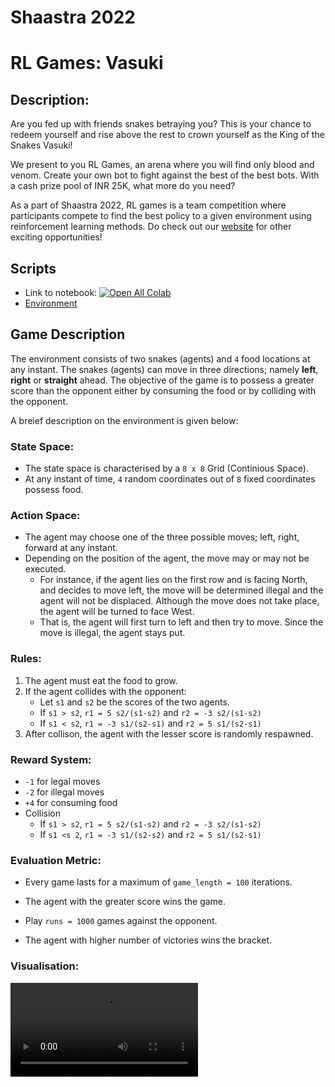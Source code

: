 # Shaastra 2022
# RL Games: Vasuki

## Description: 

Are you fed up with friends snakes betraying you? This is your chance to redeem yourself and rise above the rest to crown yourself as the King of the Snakes Vasuki!

We present to you RL Games, an arena where you will find only blood and venom. Create your own bot to fight against the best of the best bots. With a cash prize pool of INR 25K, what more do you need?

As a part of Shaastra 2022, RL games is a team competition where participants compete to find the best policy to a given environment using reinforcement learning methods. Do check out our [website](www.shaastra.org) for other exciting opportunities!

## Scripts

- Link to notebook: [![Open All Colab](https://colab.research.google.com/assets/colab-badge.svg)](https://colab.research.google.com/drive/1B-Ohlwsehrg_eJwAeVQZM8ZmzO5GBrNn?usp=sharing)
- [Environment](environment.py)

## Game Description

The environment consists of two snakes (agents) and `4` food locations at any instant. The snakes (agents) can move in three directions; namely **left**, **right** or **straight** ahead. The objective of the game is to possess a greater score than the opponent either by consuming the food or by colliding with the opponent.

A breief description on the environment is given below:

### State Space:
- The state space is characterised by a `8 x 8` Grid (Continious Space).
- At any instant of time, `4` random coordinates out of `8` fixed coordinates possess food.

### Action Space:
- The agent may choose one of the three possible moves; left, right, forward at any instant.
- Depending on the position of the agent, the move may or may not be executed.
	- For instance, if the agent lies on the first row and is facing North, and decides to move left, the move will be determined illegal and the agent will not be displaced. Although the move does not take place, the agent will be turned to face West.
	- That is, the agent will first turn to left and then try to move. Since the move is illegal, the agent stays put.


### Rules:
1. The agent must eat the food to grow.
2. If the agent collides with the opponent:
	- Let `s1` and `s2` be the scores of the two agents. 
	- If `s1 > s2`, `r1 = 5 s2/(s1-s2)` and `r2 = -3 s2/(s1-s2)`
	- If `s1 < s2`, `r1 = -3 s1/(s2-s1)` and `r2 = 5 s1/(s2-s1)`
3. After collison, the agent with the lesser score is randomly respawned.

### Reward System:
- `-1` for legal moves
- `-2` for illegal moves
- `+4` for consuming food
- Collision
	- If `s1 > s2`, `r1 = 5 s2/(s1-s2)` and `r2 = -3 s2/(s1-s2)`
	- If `s1 <s 2`, `r1 = -3 s1/(s2-s2)` and `r2 = 5 s1/(s2-s1)`

### Evaluation Metric:
- Every game lasts for a maximum of `game_length = 100` iterations.
- The agent with the greater score wins the game.

- Play `runs = 1000` games against the opponent.
- The agent with higher number of victories wins the bracket.

### Visualisation:

![VIDEO](https://user-images.githubusercontent.com/80670240/126877788-2e90d653-4c93-4ee8-bacf-8ff299d8bbb9.mp4)

